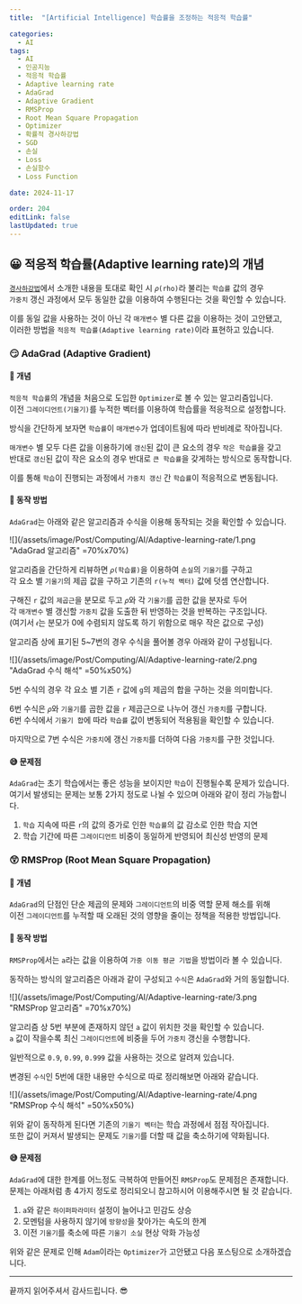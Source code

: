 ```yaml
---
title:  "[Artificial Intelligence] 학습률을 조정하는 적응적 학습률"

categories:
  - AI
tags:
  - AI
  - 인공지능
  - 적응적 학습률
  - Adaptive learning rate
  - AdaGrad
  - Adaptive Gradient
  - RMSProp
  - Root Mean Square Propagation
  - Optimizer
  - 확률적 경사하강법
  - SGD
  - 손실
  - Loss
  - 손실함수
  - Loss Function

date: 2024-11-17

order: 204
editLink: false
lastUpdated: true
---
```


## 😀 적응적 학습률(Adaptive learning rate)의 개념
[`경사하강법`](/posts/Computing/AI/Gradient-descent)에서 소개한 내용을 토대로 확인 시 `𝜌(rho)`라 불리는 `학습률` 값의 경우  
`가중치` 갱신 과정에서 모두 동일한 값을 이용하여 수행된다는 것을 확인할 수 있습니다.

이를 동일 값을 사용하는 것이 아닌 각 `매개변수` 별 다른 값을 이용하는 것이 고안됐고,  
이러한 방법을 `적응적 학습률(Adaptive learning rate)`이라 표현하고 있습니다.

### 😏 AdaGrad (Adaptive Gradient)
#### 🤔 개념
`적응적 학습률`의 개념을 처음으로 도입한 `Optimizer`로 볼 수 있는 알고리즘입니다.  
이전 `그레이디언트(기울기)`를 누적한 벡터를 이용하여 학습률을 적응적으로 설정합니다. 

방식을 간단하게 보자면 `학습률`이 `매개변수`가 업데이트됨에 따라 반비례로 작아집니다.  

`매개변수` 별 모두 다른 값을 이용하기에 `갱신`된 값이 큰 요소의 경우 `작은 학습률`을 갖고  
반대로 `갱신`된 값이 작은 요소의 경우 반대로 `큰 학습률`을 갖게하는 방식으로 동작합니다.

이를 통해 `학습`이 진행되는 과정에서 `가중치 갱신` 간 `학습률`이 적응적으로 변동됩니다.  

#### 🦾 동작 방법
`AdaGrad`는 아래와 같은 알고리즘과 수식을 이용해 동작되는 것을 확인할 수 있습니다.

![](/assets/image/Post/Computing/AI/Adaptive-learning-rate/1.png "AdaGrad 알고리즘" =70%x70%)

알고리즘을 간단하게 리뷰하면 `𝜌(학습률)`을 이용하여 `손실`의 `기울기`를 구하고  
각 요소 별 `기울기`의 제곱 값을 구하고 기존의 `r(누적 벡터)` 값에 덧셈 연산합니다.

구해진 `r` 값의 `제곱근`을 분모로 두고 `𝜌`와 각 `기울기`를 곱한 값을 분자로 두어  
각 `매개변수` 별 갱신할 `가중치` 값을 도출한 뒤 반영하는 것을 반복하는 구조입니다.  
(여기서 `𝜖`는 분모가 0에 수렴되지 않도록 하기 위함으로 매우 작은 값으로 구성)

알고리즘 상에 표기된 5~7번의 경우 수식을 풀어볼 경우 아래와 같이 구성됩니다.

![](/assets/image/Post/Computing/AI/Adaptive-learning-rate/2.png "AdaGrad 수식 해석" =50%x50%)

5번 수식의 경우 각 요소 별 기존 `r` 값에 `g`의 제곱의 합을 구하는 것을 의미합니다.

6번 수식은 `𝜌`와 `기울기`를 곱한 값을 `r` 제곱근으로 나누어 갱신 `가중치`를 구합니다.  
6번 수식에서 `기울기 합`에 따라 `학습률` 값이 변동되어 적용됨을 확인할 수 있습니다.

마지막으로 7번 수식은 `가중치`에 갱신 `가중치`를 더하여 다음 `가중치`를 구한 것입니다.

#### 😅 문제점
`AdaGrad`는 초기 학습에서는 좋은 성능을 보이지만 `학습`이 진행될수록 문제가 있습니다.  
여기서 발생되는 문제는 보통 2가지 정도로 나뉠 수 있으며 아래와 같이 정리 가능합니다.

1. `학습` 지속에 따른 `r`의 값의 증가로 인한 `학습률`의 값 감소로 인한 학습 지연
2. 학습 기간에 따른 `그레이디언트` 비중이 동일하게 반영되어 최신성 반영의 문제

### 😲 RMSProp (Root Mean Square Propagation)
#### 🤔 개념
`AdaGrad`의 단점인 단순 제곱의 문제와 `그레이디언트`의 비중 역할 문제 해소를 위해  
이전 `그레이디언트`를 누적할 때 오래된 것의 영향을 줄이는 정책을 적용한 방법입니다.

#### 🦾 동작 방법
`RMSProp`에서는 `a`라는 값을 이용하여 `가중 이동 평균 기법`을 방법이라 볼 수 있습니다.

동작하는 방식의 알고리즘은 아래과 같이 구성되고 `수식`은 `AdaGrad`와 거의 동일합니다.

![](/assets/image/Post/Computing/AI/Adaptive-learning-rate/3.png "RMSProp 알고리즘" =70%x70%)

알고리즘 상 5번 부분에 존재하지 않던 `a` 값이 위치한 것을 확인할 수 있습니다.  
`a` 값이 작을수록 최신 `그레이디언트`에 비중을 두어 `가중치` 갱신을 수행합니다.

일반적으로 `0.9`, `0.99`, `0.999` 값을 사용하는 것으로 알려져 있습니다.

변경된 `수식`인 5번에 대한 내용만 수식으로 따로 정리해보면 아래와 같습니다.

![](/assets/image/Post/Computing/AI/Adaptive-learning-rate/4.png "RMSProp 수식 해석" =50%x50%)

위와 같이 동작하게 된다면 기존의 `기울기 벡터`는 학습 과정에서 점점 작아집니다.  
또한 값이 커져서 발생되는 문제도 `기울기`를 더할 때 값을 축소하기에 약화됩니다.

#### 😅 문제점
`AdaGrad`에 대한 한계를 어느정도 극복하여 만들어진 `RMSProp`도 문제점은 존재합니다.  
문제는 아래처럼 총 4가지 정도로 정리되오니 참고하시어 이용해주시면 될 것 같습니다.

1. `a`와 같은 `하이퍼파라미터` 설정이 늘어나고 민감도 상승
2. 모멘텀을 사용하지 않기에 `방향성`을 찾아가는 속도의 한계
3. 이전 `기울기`를 축소에 따른 `기울기 소실` 현상 악화 가능성

위와 같은 문제로 인해 `Adam`이라는 `Optimizer`가 고안됐고 다음 포스팅으로 소개하겠습니다.

- - -

끝까지 읽어주셔서 감사드립니다. 😎